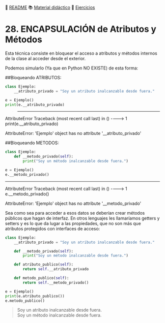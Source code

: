 :page_with_curl: [README](../README.md) :books: [Material didáctico](/documentation/indicedocu.md) :pencil: [Ejercicios](/tests/indicetests.md)

# 28. ENCAPSULACIÓN de Atributos y Métodos

Esta técnica consiste en bloquear el acceso a atributos y métodos internos de la clase al acceder desde el exterior.

Podemos simularlo (Ya que en Python NO EXISTE) de esta forma:

##Bloqueando ATRIBUTOS:

````python
class Ejemplo:
    __atributo_privado = "Soy un atributo inalcanzable desde fuera."

e = Ejemplo()
print(e.__atributo_privado)
````
>---------------------------------------------------------------------------
AttributeError                            Traceback (most recent call last)
<ipython-input-3-eed1a613919b> in <module>()
----> 1 print(e.__atributo_privado)

AttributeError: 'Ejemplo' object has no attribute '__atributo_privado'



##Bloqueando METODOS:

````python
class Ejemplo:
    def __metodo_privado(self):
        print("Soy un método inalcanzable desde fuera.")

e = Ejemplo()
e.__metodo_privado()
````
---------------------------------------------------------------------------
AttributeError                            Traceback (most recent call last)
<ipython-input-5-81c514698440> in <module>()
----> 1 e.__metodo_privado()

AttributeError: 'Ejemplo' object has no attribute '__metodo_privado'

Sea como sea para acceder a esos datos se deberían crear métodos públicos que hagan de interfaz. 
En otros lenguajes les llamaríamos getters y setters y es lo que da lugar a las propiedades, 
que no son más que atributos protegidos con interfaces de acceso:

````python
class Ejemplo:
    __atributo_privado = "Soy un atributo inalcanzable desde fuera."

    def __metodo_privado(self):
        print("Soy un método inalcanzable desde fuera.")

    def atributo_publico(self):
        return self.__atributo_privado

    def metodo_publico(self):
        return self.__metodo_privado()

e = Ejemplo()
print(e.atributo_publico())
e.metodo_publico()
````
>Soy un atributo inalcanzable desde fuera.  
Soy un método inalcanzable desde fuera.